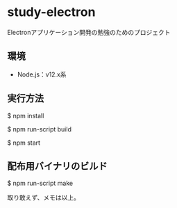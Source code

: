 # study-electron
Electronアプリケーション開発の勉強のためのプロジェクト
## 環境
* Node.js：v12.x系
## 実行方法
$ npm  install

$ npm  run-script build

$ npm  start

## 配布用バイナリのビルド
$ npm run-script make

取り敢えず、メモは以上。
